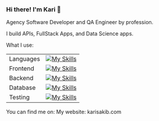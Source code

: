 ### Hi there! I'm Kari 👋

Agency Software Developer and QA Engineer by profession.

I build APIs, FullStack Apps, and Data Science apps.

What I use:

|        |  |
| ----------- | ----------- |
| Languages   | [![My Skills](https://skillicons.dev/icons?i=js,ts,py,cs,java)](https://github.com/karisakib/karisakib)    |
| Frontend    | [![My Skills](https://skillicons.dev/icons?i=react,figma,nextjs,tailwind)](https://github.com/karisakib/karisakib)        |
| Backend     | [![My Skills](https://skillicons.dev/icons?i=postman,aws,docker,dotnet,express,flask,githubactions)](https://github.com/karisakib/karisakib) |
| Database    | [![My Skills](https://skillicons.dev/icons?i=mongodb,mysql,postgres)](https://github.com/karisakib/karisakib) |
| Testing     | [![My Skills](https://skillicons.dev/icons?i=selenium,gherkin,cypress,playwright)](https://github.com/karisakib/karisakib) |


You can find me on:
My website: karisakib.com
